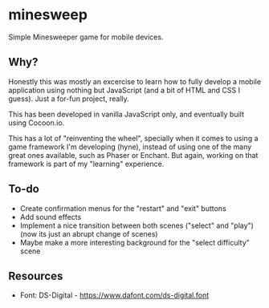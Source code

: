 # minesweep
Simple Minesweeper game for mobile devices.

## Why?

Honestly this was mostly an excercise to learn how to fully develop a mobile application using nothing but JavaScript (and a bit of HTML and CSS I guess). Just a for-fun project, really.

This has been developed in vanilla JavaScript only, and eventually built using Cocoon.io.

This has a lot of "reinventing the wheel", specially when it comes to using a game framework I'm developing (hyne), instead of using one of the many great ones available, such as Phaser or Enchant. But again, working on that framework is part of my "learning" experience.

## To-do

* Create confirmation menus for the "restart" and "exit" buttons
* Add sound effects
* Implement a nice transition between both scenes ("select" and "play") (now its just an abrupt change of scenes)
* Maybe make a more interesting background for the "select difficulty" scene

## Resources

* Font: DS-Digital - https://www.dafont.com/ds-digital.font